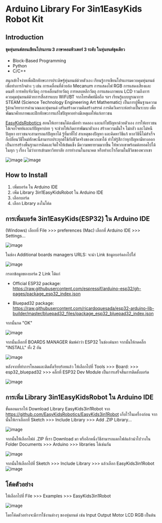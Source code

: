 # **Arduino Library For 3in1EasyKids Robot Kit**
## **Introduction**
#### ชุดหุ่นยนต์สอนเขียนโปรแกรม 3 ภาษาคอมพิวเตอร์ 3 ระดับ ในหุ่นยนต์ชุดเดียว

* Block-Based Programming
* Python
* C/C++

สนุกเข้าใจง่ายเพื่อฝึกทักษะการประดิษฐ์หุ่นยนต์ด้วยตัวเอง เรียนรู้การเขียนโปรแกรมควบคุมหุ่นยนต์เพื่อทำภารกิจต่าง ๆ เช่น การเคลื่อนที่ด้วยล้อ Mecanum การแสดงไฟ RGB การแสดงเสียงและดนตรี การหยิบจับวัตถุ การเคลื่อนย้ายวัตถุ การหลบหลีกวัตถุ การแสดงภาพบน LCD รวมถึงการควบคุมหุ่นยนต์ด้วยการสื่อสารแบบ WiFi/BT จากโทรศัพท์มือถือ ฯลฯ เรียนรู้แบบบูรณาการ STEAM (Science Technology Engineering Art Mathematic) เป็นการปูพื้นฐานความรู้ด้านวิทยาการคำนวณและหุ่นยนต์ เสริมสร้างความคิดสร้างสรรค์ การคิดวิเคราะห์อย่างเป็นระบบ เพื่อพัฒนาศักยภาพและฝึกทักษะการแก้ไขปัญหาอย่างมีเหตุผลให้แก่เยาวชน

[EasyKidsRobotics](https://www.easykidsrobotics.com/) สอนให้เยาวชนได้ลงมือทำ ทดลอง และแก้ไขปัญหาด้วยตัวเอง 
การให้เยาวชนได้เจอโจทย์และแก้ปัญหาบ่อย ๆ จะช่วยให้เกิดการพัฒนาตัวเอง สร้างความมั่นใจ ไม่กลัว และไม่หนีปัญหา เยาวชนจะสามารถแก้ปัญหาได้ รู้ที่มาที่ไป สาเหตุของปัญหา และคิดหาวิธีแก้ หากวิธีนี้ไม่สำเร็จ 
ก็เปลี่ยนวิธีใหม่ทักษะนี้สามารถประยุกต์ใช้กับชีวิตจริงของพวกเขาได้ ทำให้รู้สึกว่าทุกปัญหามีทางออก เป็นการสร้างพื้นฐานการคิดและจิตใจให้เข้มแข็ง มีความพยายามมากขึ้น ให้พวกเขาพร้อมต่อยอดไปได้ในทุก ๆ เรื่อง ไม่ว่าการเข้ามหาวิทยาลัย การทำงานในอนาคต หรือทำอะไรก็ตามในชีวิตของพวกเขา

![image](https://github.com/EasykidsRobotics/EasyKids3in1/assets/66917385/ea4982af-c097-402c-a2f1-4fe42d3f4692)
![image](https://github.com/EasykidsRobotics/EasyKids3in1/assets/66917385/4caaa5ae-43b1-4eee-9088-f165cef0792f)

## **How to Install**

1. เพิ่มบอร์ด ใน Arduino IDE 
1. เพิ่ม Library 3in1EasyKidsRobot ใน Arduino IDE
1. เลือกบอร์ด 
1. เลือก Library ลงในโค้ด

## **การเพิ่มบอร์ด 3in1EasyKids(ESP32) ใน Arduino IDE**
(Windows) เลือกที่ File >>> preferences 
(Mac) เลือกที่ Arduino IDE >>> Settings... 

![image](https://github.com/EasyKidsRobotics/EasyKids3in1Robot/assets/66917385/ab8fcb36-e563-4370-bf43-fc291f1e1450")

ในช่อง Additional boards managers URLS: จะนำ Link ข้อมูลบอร์ดลงไปใส่

![image](https://github.com/EasyKidsRobotics/EasyKids3in1Robot/assets/66917385/7d5f8ea0-6864-40d6-b10d-e8a0b444fc1b")

กรอกข้อมูลของบอร์ด 2 Link ได้แก่

* Official ESP32 package: https://raw.githubusercontent.com/espressif/arduino-esp32/gh-pages/package_esp32_index.json

* Bluepad32 package: https://raw.githubusercontent.com/ricardoquesada/esp32-arduino-lib-builder/master/bluepad32_files/package_esp32_bluepad32_index.json

จากนั้นกด "OK"

![image](https://github.com/EasyKidsRobotics/EasyKids3in1Robot/assets/66917385/19663f57-c77d-4808-b728-1fd060c99d7a")

จากนั้นเลือกที่ BOARDS MANAGER พิมพ์คำว่า ESP32 ในช่องค้นหา จากนั้นให้กดคลิ๊ก "INSTALL" ทั้ง 2 อัน

![image](https://github.com/EasyKidsRobotics/EasyKids3in1Robot/assets/66917385/8bac720b-8660-484b-8377-2f48a72cdeb9")

หลังจากที่ทำการโหลดและติดตั้งเรียบร้อยแล้ว ให้เลือกไปที่ Tools >>> Board: >>> esp32_bluepad32 >>> คลิ๊กที่ ESP32 Dev Module เป็นการเสร็จสิ้นการติดตั้งบอร์ด

![image](https://github.com/EasyKidsRobotics/EasyKids3in1Robot/assets/66917385/5eb60fd2-dc1e-4d7f-8fca-49f371e46e3a")

## **การเพิ่ม Library 3in1EasyKidsRobot ใน Arduino IDE**
ขั้นตอนแรกให้ Download Library EasyKids3in1Robot จาก https://github.com/EasyKidsRobotics/EasyKids3in1Robot เก็บไว้ในเครื่องก่อน
จากนั้นให้เราเลือกที่ Sketch >>> Include Library >>> Add .ZIP Library...

![image](https://github.com/EasyKidsRobotics/EasyKids3in1Robot/assets/66917385/d804a5c0-0f5b-4614-be63-1da073d1585e")

จากนั้นให้เลือกไฟล์ .ZIP ที่เรา Download มา หรืออีกหนึ่งวิธีสามารถแตกไฟล์แล้วนำไปวางใน Folder Documents >>> Arduino >>> libraries ได้เช่นกัน

![image](https://github.com/EasyKidsRobotics/EasyKids3in1Robot/assets/66917385/2780c48d-3811-43ec-8f5a-37d8274bfffa")

จากนั้นให้เลือกไปที่ Sketch >>> Include Library >>> แล้วเลือก EasyKids3in1Robot
![image](https://github.com/EasyKidsRobotics/EasyKids3in1Robot/assets/66917385/eb5c7506-8281-4f8e-903e-5f3c166ed186")

## **โค้ดตัวอย่าง**
ให้เลือกไปที่ File >>> Examples >>> EasyKids3in1Robot 

![image](https://github.com/EasyKidsRobotics/EasyKids3in1Robot/assets/66917385/7199c15b-9255-4c65-83eb-bba9182038dc")

โดยโค้ดตัวอย่างจะมีการใช้งานต่างๆ ของหุ่นยนต์ เช่น Input Output Motor LCD RGB เป็นต้น 
